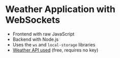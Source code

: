 # Weather Application with WebSockets
- Frontend with raw JavaScript
- Backend with Node.js
- Uses the `ws` and `local-storage` libraries
- [Weather API used](https://open-meteo.com/) (free, requires no key)
